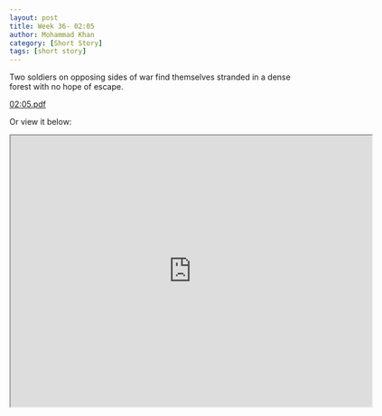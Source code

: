 ```yaml
---
layout: post
title: Week 36- 02:05
author: Mohammad Khan
category: [Short Story]
tags: [short story]
---
```

Two soldiers on opposing sides of war find themselves stranded in a dense forest with no hope of escape.



<p><a href="https://drive.google.com/file/d/1_PRJy_jiIRhrWrHRM9Db2OL5AMDtS7in/view?usp=sharing">
02:05.pdf</a></p>

Or view it below: 
<iframe src="https://drive.google.com/file/d/1_PRJy_jiIRhrWrHRM9Db2OL5AMDtS7in/preview" width="640" height="480" allow="autoplay"></iframe>

